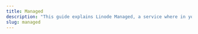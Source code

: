 ```yaml
---
title: Managed
description: "This guide explains Linode Managed, a service where in you allow Linode to install a monitoring client on your system which notifies us when a service goes down."
slug: managed
---
```


